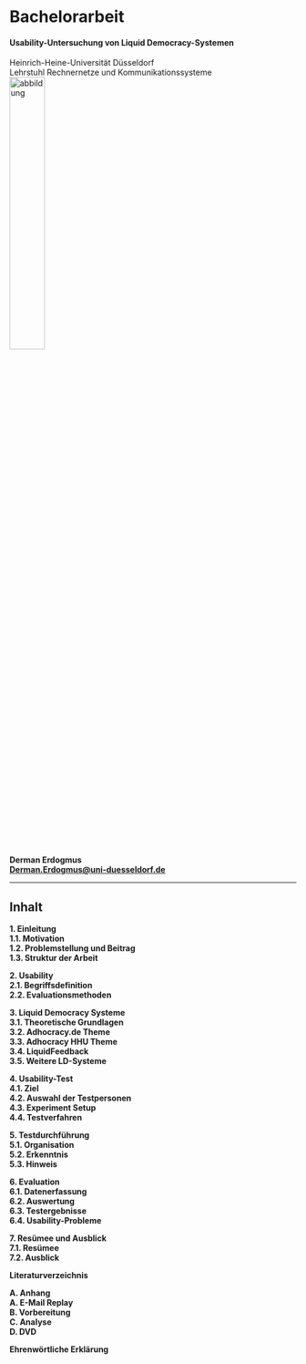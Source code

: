 Bachelorarbeit
==============

#### Usability-Untersuchung von Liquid Democracy-Systemen

<div class="vcard">
 <div class="org">
    Heinrich-Heine-Universität Düsseldorf <br />
    Lehrstuhl Rechnernetze und Kommunikationssysteme <br />
 </div>
</div>

<img src="https://raw.github.com/dnes86/Bachelorarbeit/master/working-out/HHU%20Düsseldorf.png" alt="abbildung" width="35%" style="max-width:100%;">

<div id="hcard-Derman-Erdogmus" class="vcard">
 <b>Derman Erdogmus<b/><br />
 <a class="email" href="mailto:Derman.Erdogmus@uni-duesseldorf.de">Derman.Erdogmus@uni-duesseldorf.de</a> <br />
</div>


--------

## Inhalt
**1. Einleitung**      
1.1. Motivation      
1.2. Problemstellung und Beitrag      
1.3. Struktur der Arbeit      

**2. Usability**      
2.1. Begriffsdefinition      
2.2. Evaluationsmethoden      

**3. Liquid Democracy Systeme**      
3.1. Theoretische Grundlagen      
3.2. Adhocracy.de Theme      
3.3. Adhocracy HHU Theme      
3.4. LiquidFeedback      
3.5. Weitere LD-Systeme      

**4. Usability-Test**      
4.1. Ziel      
4.2. Auswahl der Testpersonen      
4.3. Experiment Setup      
4.4. Testverfahren      

**5. Testdurchführung**      
5.1. Organisation      
5.2. Erkenntnis      
5.3. Hinweis      

**6. Evaluation**      
6.1. Datenerfassung      
6.2. Auswertung      
6.3. Testergebnisse      
6.4. Usability-Probleme      

**7. Resümee und Ausblick**      
7.1. Resümee      
7.2. Ausblick      

**Literaturverzeichnis**  

**A. Anhang**      
A. E-Mail Replay   
B. Vorbereitung   
C. Analyse      
D. DVD      

**Ehrenwörtliche Erklärung**  